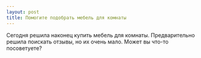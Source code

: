 ```yaml
---
layout: post 
title: Помогите подобрать мебель для комнаты 
--- 
```

Сегодня решила наконец купить мебель для комнаты. Предварительно решила поискать отзывы, но их очень мало. Может вы что-то посоветуете?